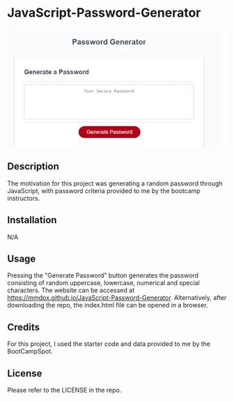 # JavaScript-Password-Generator

![JavaScript-Password-Generator](https://raw.githubusercontent.com/MMDPX/JavaScript-Password-Generator/main/generator.png)


## Description

The motivation for this project was generating a random password through JavaScript, with password criteria provided to me by the bootcamp instructors. 

## Installation

N/A

## Usage

Pressing the "Generate Password" button generates the password consisting of random uppercase, lowercase, numerical and special characters.
The website can be accessed at https://mmdpx.github.io/JavaScript-Password-Generator.
Alternatively, after downloading the repo, the index.html file can be opened in a browser.

## Credits

For this project, I used the starter code and data provided to me by the BootCampSpot.

## License

Please refer to the LICENSE in the repo.
